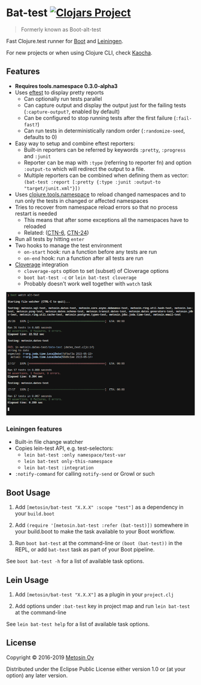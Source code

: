 # Bat-test [![Clojars Project](https://img.shields.io/clojars/v/metosin/bat-test.svg)](https://clojars.org/metosin/bat-test)

> Formerly known as Boot-alt-test

Fast Clojure.test runner for [Boot](http://boot-clj.com/) and [Leiningen](https://leiningen.org/).

For new projects or when using Clojure CLI, check [Kaocha](https://github.com/lambdaisland/kaocha).

## Features

- **Requires tools.namespace 0.3.0-alpha3**
- Uses [eftest](https://github.com/weavejester/eftest) to display pretty reports
    - Can optionally run tests parallel
    - Can capture output and display the output just for the failing tests (`:capture-output?`, enabled by default)
    - Can be configured to stop running tests after the first failure (`:fail-fast?`)
    - Can run tests in deterministically random order (`:randomize-seed`, defaults to 0)
- Easy way to setup and combine eftest reporters:
    - Built-in reporters can be referred by keywords `:pretty`, `:progress` and `:junit`
    - Reporter can be map with `:type` (referring to reporter fn) and option `:output-to`
    which will redirect the output to a file.
    - Multiple reporters can be combined when defining them as vector:
    `(bat-test :report [:pretty {:type :junit :output-to "target/junit.xml"}])`
- Uses [clojure.tools.namespace](https://github.com/clojure/tools.namespace) to reload
changed namespaces and to run only the tests in changed or affected namespaces
- Tries to recover from namespace reload errors so that no process restart is needed
    - This means that after some exceptions all the namespaces have to reloaded
    - Related: ([CTN-6](http://dev.clojure.org/jira/browse/TNS-6), [CTN-24](http://dev.clojure.org/jira/browse/TNS-24))
- Run all tests by hitting `enter`
- Two hooks to manage the test environment
    - `on-start` hook: run a function before any tests are run
    - `on-end` hook: run a function after all tests are run
- [Cloverage](https://github.com/cloverage/cloverage) integration
    - `cloverage-opts` option to set (subset) of Cloverage options
    - `boot bat-test -c` or `lein bat-test cloverage`
    - Probably doesn't work well together with `watch` task

![Screenshot](./screenshot.png)

### Leiningen features

- Built-in file change watcher
- Copies lein-test API, e.g. test-selectors:
    - `lein bat-test :only namespace/test-var`
    - `lein bat-test only-this-namespace`
    - `lein bat-test :integration`
- `:notify-command` for calling `notify-send` or Growl or such

## Boot Usage

1. Add `[metosin/bat-test "X.X.X" :scope "test"]` as a dependency in your
  `build.boot`

1. Add `(require '[metosin.bat-test :refer (bat-test)])` somewhere in your
   build.boot to make the task available to your Boot workflow.

1. Run `boot bat-test` at the command-line or `(boot (bat-test))` in the REPL, or add `bat-test` task as part of your Boot pipeline.

See `boot bat-test -h` for a list of available task options.

## Lein Usage

1. Add `[metosin/bat-test "X.X.X"]` as a plugin in your `project.clj`

1. Add options under `:bat-test` key in project map and run `lein bat-test` at the command-line

See `lein bat-test help` for a list of available task options.

## License

Copyright © 2016-2019 [Metosin Oy](http://www.metosin.fi)

Distributed under the Eclipse Public License either version 1.0 or (at your option) any later version.
